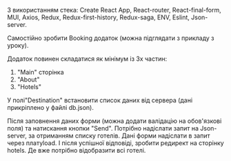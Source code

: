 З використанням стека: Create React App, React-router, React-final-form, MUI, Axios, Redux, Redux-first-history, Redux-saga, ENV, Eslint, Json-server.

Самостійно зробити Booking додаток (можна підглядати з прикладу з уроку).

Додаток повинен складатися як мінімум із 3х частин:
1. "Main" сторінка
2. "About"
3. "Hotels"

У полі"Destination" встановити список даних від сервера (дані прикріплено у файлі db.json).

Після заповнення даних форми (можна додати валідацію на обов'язкові поля) та натискання кнопки "Send". Потрібно надіслати запит на Json-server, за отриманням списку готелів. Дані форми надіслати в запит через платуload. І після успішної відповіді, зробити редирект на сторінку hotels. Де вже потрібно відобразити всі готелі.